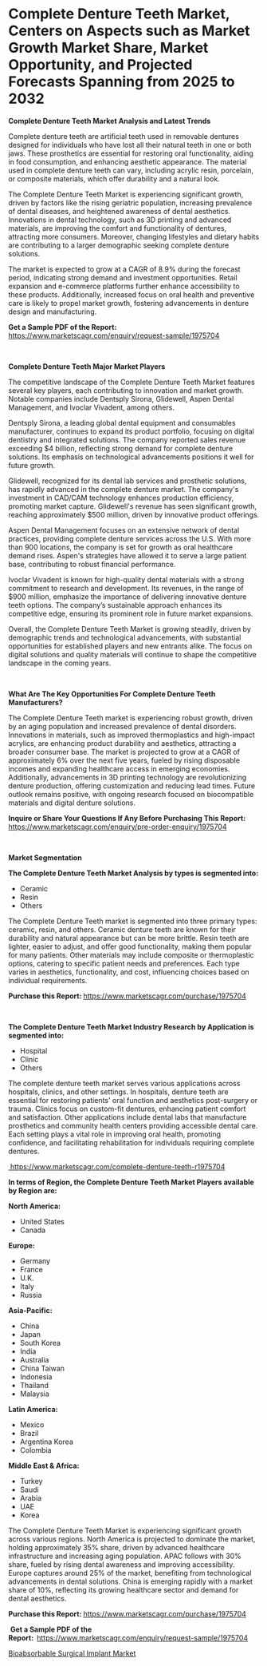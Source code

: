 <p><h1>Complete Denture Teeth Market, Centers on Aspects such as Market Growth Market Share, Market Opportunity, and Projected Forecasts Spanning from 2025 to 2032</h1></p><p><strong>Complete Denture Teeth Market Analysis and Latest Trends</strong></p>
<p><p>Complete denture teeth are artificial teeth used in removable dentures designed for individuals who have lost all their natural teeth in one or both jaws. These prosthetics are essential for restoring oral functionality, aiding in food consumption, and enhancing aesthetic appearance. The material used in complete denture teeth can vary, including acrylic resin, porcelain, or composite materials, which offer durability and a natural look.</p><p>The Complete Denture Teeth Market is experiencing significant growth, driven by factors like the rising geriatric population, increasing prevalence of dental diseases, and heightened awareness of dental aesthetics. Innovations in dental technology, such as 3D printing and advanced materials, are improving the comfort and functionality of dentures, attracting more consumers. Moreover, changing lifestyles and dietary habits are contributing to a larger demographic seeking complete denture solutions.</p><p>The market is expected to grow at a CAGR of 8.9% during the forecast period, indicating strong demand and investment opportunities. Retail expansion and e-commerce platforms further enhance accessibility to these products. Additionally, increased focus on oral health and preventive care is likely to propel market growth, fostering advancements in denture design and manufacturing.</p></p>
<p><strong>Get a Sample PDF of the Report:&nbsp;</strong> <a href="https://www.marketscagr.com/enquiry/request-sample/1975704?utm_campaign=2471&utm_medium=2&utm_source=Github&utm_content=ia&utm_term=05032025&utm_id=complete-denture-teeth">https://www.marketscagr.com/enquiry/request-sample/1975704</a></p>
<p>&nbsp;</p>
<p><strong>Complete Denture Teeth Major Market Players</strong></p>
<p><p>The competitive landscape of the Complete Denture Teeth Market features several key players, each contributing to innovation and market growth. Notable companies include Dentsply Sirona, Glidewell, Aspen Dental Management, and Ivoclar Vivadent, among others.</p><p>Dentsply Sirona, a leading global dental equipment and consumables manufacturer, continues to expand its product portfolio, focusing on digital dentistry and integrated solutions. The company reported sales revenue exceeding $4 billion, reflecting strong demand for complete denture solutions. Its emphasis on technological advancements positions it well for future growth.</p><p>Glidewell, recognized for its dental lab services and prosthetic solutions, has rapidly advanced in the complete denture market. The company's investment in CAD/CAM technology enhances production efficiency, promoting market capture. Glidewell's revenue has seen significant growth, reaching approximately $500 million, driven by innovative product offerings.</p><p>Aspen Dental Management focuses on an extensive network of dental practices, providing complete denture services across the U.S. With more than 900 locations, the company is set for growth as oral healthcare demand rises. Aspen's strategies have allowed it to serve a large patient base, contributing to robust financial performance.</p><p>Ivoclar Vivadent is known for high-quality dental materials with a strong commitment to research and development. Its revenues, in the range of $900 million, emphasize the importance of delivering innovative denture teeth options. The company’s sustainable approach enhances its competitive edge, ensuring its prominent role in future market expansions.</p><p>Overall, the Complete Denture Teeth Market is growing steadily, driven by demographic trends and technological advancements, with substantial opportunities for established players and new entrants alike. The focus on digital solutions and quality materials will continue to shape the competitive landscape in the coming years.</p></p>
<p>&nbsp;</p>
<p><strong>What Are The Key Opportunities For Complete Denture Teeth Manufacturers?</strong></p>
<p><p>The Complete Denture Teeth market is experiencing robust growth, driven by an aging population and increased prevalence of dental disorders. Innovations in materials, such as improved thermoplastics and high-impact acrylics, are enhancing product durability and aesthetics, attracting a broader consumer base. The market is projected to grow at a CAGR of approximately 6% over the next five years, fueled by rising disposable incomes and expanding healthcare access in emerging economies. Additionally, advancements in 3D printing technology are revolutionizing denture production, offering customization and reducing lead times. Future outlook remains positive, with ongoing research focused on biocompatible materials and digital denture solutions.</p></p>
<p><strong>Inquire or Share Your Questions If Any Before Purchasing This Report:</strong> <a href="https://www.marketscagr.com/enquiry/pre-order-enquiry/1975704?utm_campaign=2471&utm_medium=2&utm_source=Github&utm_content=ia&utm_term=05032025&utm_id=complete-denture-teeth">https://www.marketscagr.com/enquiry/pre-order-enquiry/1975704</a></p>
<p>&nbsp;</p>
<p><strong>Market Segmentation</strong></p>
<p><strong>The Complete Denture Teeth Market Analysis by types is segmented into:</strong></p>
<p><ul><li>Ceramic</li><li>Resin</li><li>Others</li></ul></p>
<p><p>The Complete Denture Teeth market is segmented into three primary types: ceramic, resin, and others. Ceramic denture teeth are known for their durability and natural appearance but can be more brittle. Resin teeth are lighter, easier to adjust, and offer good functionality, making them popular for many patients. Other materials may include composite or thermoplastic options, catering to specific patient needs and preferences. Each type varies in aesthetics, functionality, and cost, influencing choices based on individual requirements.</p></p>
<p><strong>Purchase this Report:&nbsp;</strong><a href="https://www.marketscagr.com/purchase/1975704?utm_campaign=2471&utm_medium=2&utm_source=Github&utm_content=ia&utm_term=05032025&utm_id=complete-denture-teeth">https://www.marketscagr.com/purchase/1975704</a></p>
<p>&nbsp;</p>
<p><strong>The Complete Denture Teeth Market Industry Research by Application is segmented into:</strong></p>
<p><ul><li>Hospital</li><li>Clinic</li><li>Others</li></ul></p>
<p><p>The complete denture teeth market serves various applications across hospitals, clinics, and other settings. In hospitals, denture teeth are essential for restoring patients' oral function and aesthetics post-surgery or trauma. Clinics focus on custom-fit dentures, enhancing patient comfort and satisfaction. Other applications include dental labs that manufacture prosthetics and community health centers providing accessible dental care. Each setting plays a vital role in improving oral health, promoting confidence, and facilitating rehabilitation for individuals requiring complete dentures.</p></p>
<p><a href="https://www.marketscagr.com/complete-denture-teeth-r1975704?utm_campaign=2471&utm_medium=2&utm_source=Github&utm_content=ia&utm_term=05032025&utm_id=complete-denture-teeth">&nbsp;https://www.marketscagr.com/complete-denture-teeth-r1975704</a></p>
<p><strong>In terms of Region, the Complete Denture Teeth Market Players available by Region are:</strong></p>
<p>
    <p> <strong> North America: </strong>
        <ul>
            <li>United States</li>
            <li>Canada</li>
        </ul>
        </p> 
    <p> <strong> Europe: </strong>
        <ul>
            <li>Germany</li>
            <li>France</li>
            <li>U.K.</li>
            <li>Italy</li>
            <li>Russia</li>
        </ul>
        </p> 
    <p> <strong> Asia-Pacific: </strong>
        <ul>
            <li>China</li>
            <li>Japan</li>
            <li>South Korea</li>
            <li>India</li>
            <li>Australia</li>
            <li>China Taiwan</li>
            <li>Indonesia</li>
            <li>Thailand</li>
            <li>Malaysia</li>
        </ul>
        </p> 
    <p> <strong> Latin America: </strong>
        <ul>
            <li>Mexico</li>
            <li>Brazil</li>
            <li>Argentina Korea</li>
            <li>Colombia</li>
        </ul>
        </p> 
    <p> <strong> Middle East & Africa: </strong>
        <ul>
            <li>Turkey</li>
            <li>Saudi</li>
            <li>Arabia</li>
            <li>UAE</li>
            <li>Korea</li>
        </ul>
    </p>
    </p>
<p><p>The Complete Denture Teeth Market is experiencing significant growth across various regions. North America is projected to dominate the market, holding approximately 35% share, driven by advanced healthcare infrastructure and increasing aging population. APAC follows with 30% share, fueled by rising dental awareness and improving accessibility. Europe captures around 25% of the market, benefiting from technological advancements in dental solutions. China is emerging rapidly with a market share of 10%, reflecting its growing healthcare sector and demand for dental aesthetics.</p></p>
<p><strong>Purchase this Report: </strong><a href="https://www.marketscagr.com/purchase/1975704?utm_campaign=2471&utm_medium=2&utm_source=Github&utm_content=ia&utm_term=05032025&utm_id=complete-denture-teeth">https://www.marketscagr.com/purchase/1975704</a></p>
<p>&nbsp;<strong>Get a Sample PDF of the Report:&nbsp;&nbsp;</strong><a href="https://www.marketscagr.com/enquiry/request-sample/1975704?utm_campaign=2471&utm_medium=2&utm_source=Github&utm_content=ia&utm_term=05032025&utm_id=complete-denture-teeth">https://www.marketscagr.com/enquiry/request-sample/1975704</a></p>
<p><strong></strong></p>
<p><p><a href="https://github.com/MariaWashington76/Market-Research-Report-List-1/blob/main/bioabsorbable-surgical-implant-market.md?utm_campaign=2471&utm_medium=2&utm_source=Github&utm_content=ia&utm_term=05032025&utm_id=complete-denture-teeth">Bioabsorbable Surgical Implant Market</a></p></p>